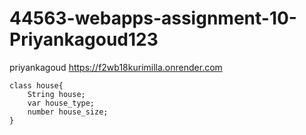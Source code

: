 # 44563-webapps-assignment-10-Priyankagoud123
priyankagoud
https://f2wb18kurimilla.onrender.com
~~~
class house{
    String house;
    var house_type;
    number house_size;
}
~~~